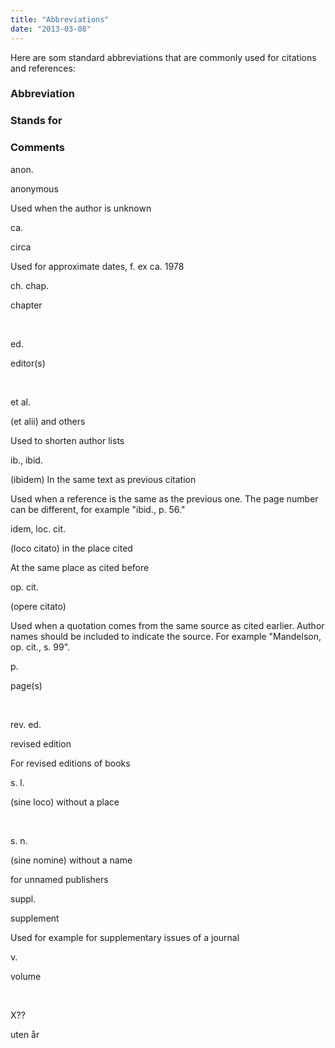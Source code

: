 ```yaml
---
title: "Abbreviations"
date: "2013-03-08"
---
```


Here are som standard abbreviations that are commonly used for citations and references:

### Abbreviation

### Stands for

### Comments

anon.

anonymous

Used when the author is unknown

ca.

circa

Used for approximate dates, f. ex ca. 1978

ch. chap.

chapter

 

ed.

editor(s)

 

et al.

(et alii) and others

Used to shorten author lists

ib., ibid.

(ibidem) In the same text as previous citation

Used when a reference is the same as the previous one. The page number can be different, for example "ibid., p. 56."

idem, loc. cit.

(loco citato) in the place cited

At the same place as cited before

op. cit.

(opere citato)

Used when a quotation comes from the same source as cited earlier. Author names should be included to indicate the source. For example "Mandelson, op. cit., s. 99".

p.

page(s)

 

rev. ed.

revised edition

For revised editions of books

s. l.

(sine loco) without a place

 

s. n.

(sine nomine) without a name

for unnamed publishers

suppl.

supplement

Used for example for supplementary issues of a journal

v.

volume

 

X??

uten år
